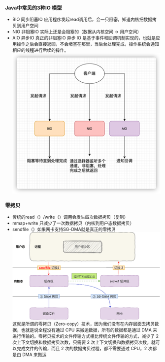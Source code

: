 ### Java中常见的3种IO 模型
- BIO 同步阻塞IO
    应用程序发起read调用后，会一只阻塞，知道内核把数据拷贝到用户空间
- NIO 非阻塞IO
  实际上还是会阻塞的（数据从内核空间 -> 用户空间）
- AIO 异步IO 真正的非阻塞IO
  异步 IO 是基于事件和回调机制实现的，也就是应用操作之后会直接返回，不会堵塞在那里，当后台处理完成，操作系统会通知相应的线程进行后续的操作。
  ![img.png](img.png)

### 零拷贝
- 传统的read（）/write（）调用会发生四次数据拷贝（复制）
- mmap+write 只减少了一次数据拷贝（内核到用户态数据拷贝）
- sendfile（）如果网卡支持SG-DMA就是真正的零拷贝
![img_1.png](img_1.png)
  这就是所谓的零拷贝（Zero-copy）技术，因为我们没有在内存层面去拷贝数据，也就是说全程没有通过 CPU 来搬运数据，所有的数据都是通过 DMA 来进行传输的。零拷贝技术的文件传输方式相比传统文件传输的方式，减少了 2 次上下文切换和数据拷贝次数，只需要 2 次上下文切换和数据拷贝次数，就可以完成文件的传输，而且 2 次的数据拷贝过程，都不需要通过 CPU，2 次都是由 DMA 来搬运